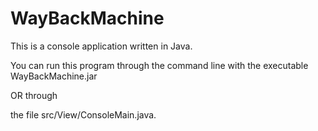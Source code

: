 # WayBackMachine

This is a console application written in Java. 

You can run this program through the command line with the executable WayBackMachine.jar

OR through 

the file src/View/ConsoleMain.java.
